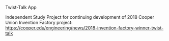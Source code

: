 Twist-Talk App

Independent Study Project for continuing development of 2018 Cooper Union Invention Factory project: https://cooper.edu/engineering/news/2018-invention-factory-winner-twist-talk
